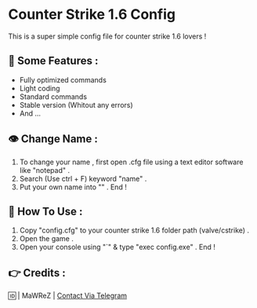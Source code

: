 # Counter Strike 1.6 Config
This is a super simple config file for counter strike 1.6 lovers !

## 🎏 Some Features :
- Fully optimized commands
- Light coding
- Standard commands
- Stable version (Whitout any errors)
- And ...

## 👁 Change Name :
1. To change your name , first open .cfg file using a text editor software like "notepad" .
2. Search (Use ctrl + F) keyword "name" .
3. Put your own name into "" . End ! 

## 🤔 How To Use :
1. Copy "config.cfg" to your counter strike 1.6 folder path (valve/cstrike) .
2. Open the game .
3. Open your console using "`" & type "exec config.exe" . End !

## :point_right: Credits :
:id: | MaWReZ | [Contact Via Telegram](https://t.me/mawrez_01)
